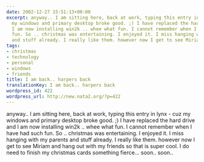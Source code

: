 ```yaml
---
date: 2002-12-27 15:51:13+00:00
excerpt: anyway.. I am sitting here, back at work, typing this entry in lynx - cuz
  my windows and primary desktop broke good. ;) I have replaced the hard drive and
  I am now installing win2k .. whee what fun. I cannot remember when I have had such
  fun. So .. christmas was entertaining. I enjoyed it. I miss hanging with my parents
  and stuff already. I really like them. however now I get to see Miriam and ha...
tags:
- christmas
- technology
- personal
- windows
- friends
title: I am back.. harpers back
translationKey: I am back.. harpers back
wordpress_id: 422
wordpress_url: http://new.nata2.org/?p=422
---
```


anyway.. I am sitting here, back at work, typing this entry in lynx - cuz my windows and primary desktop broke good. ;) I have replaced the hard drive and I am now installing win2k .. whee what fun. I cannot remember when I have had such fun. So .. christmas was entertaining. I enjoyed it. I miss hanging with my parents and stuff already. I really like them. however now I get to see Miriam and hang out with my friends so that is super cool. I do need to finish my christmas cards something fierce... soon.. soon..
